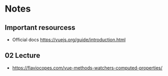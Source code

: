# Notes

## Important resourcess

- Official docs https://vuejs.org/guide/introduction.html

## 02 Lecture

- https://flaviocopes.com/vue-methods-watchers-computed-properties/
